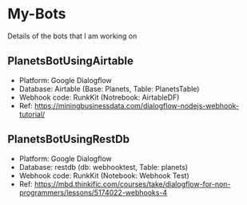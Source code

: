# My-Bots

Details of the bots that I am working on

## PlanetsBotUsingAirtable
- Platform: Google Dialogflow
- Database: Airtable (Base: Planets, Table: PlanetsTable)
- Webhook code: RunkKit (Notrebook: AirtableDF)
- Ref: https://miningbusinessdata.com/dialogflow-nodejs-webhook-tutorial/

## PlanetsBotUsingRestDb
- Platform: Google Dialogflow
- Database: restdb (db: webhooktest, Table: planets)
- Webhook code: RunkKit (Notebook: Webhook Test)
- Ref: https://mbd.thinkific.com/courses/take/dialogflow-for-non-programmers/lessons/5174022-webhooks-4
